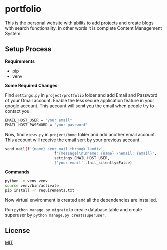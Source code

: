 # portfolio

This is the personal website with ability to add projects and create blogs with search functionality. In other words it is complete Content Management System.

## Setup Process

**Requirements** 
- pip
- venv 

**Some Required Changes**
            
Find ```settings.py``` in ```project/protfolio``` folder and add Email and Password of your Gmail account. Enable the less secure application feature in your google account. This account will send you the email when people try to contact you.

```bash
EMAIL_HOST_USER = "your email"
EMAIL_HOST_PASSWORD = "your password"
```
Now, find ```views.py``` in ```project/home``` folder and add another email account. This account will receive the email sent by your previous account.

```bash
send_mail(f'{name} sent mail through lamdiv',
                      f'{message}\n\nname: {name} \nemail: {email}',
                      settings.EMAIL_HOST_USER,
                      ['your email'],fail_silently=False)
```


**Commands**

```bash
python -m venv venv
source venv/bin/activate 
pip install -r requirements.txt
```
Now virtual environment is created and all the dependencies are installed.

Run ```python manage.py migrate``` to create database table and create superuser by ```python manage.py createsuperuser```.



## License
[MIT](https://choosealicense.com/licenses/mit/)
